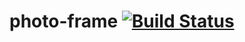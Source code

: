 # photo-frame [![Build Status](https://travis-ci.org/abhasetia/photo-frame.svg?branch=master)](https://travis-ci.org/abhasetia/photo-frame)
